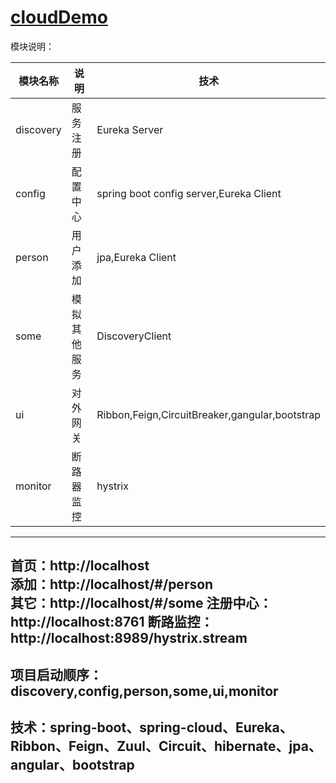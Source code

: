 # [cloudDemo](https://github.com/shuchun/bootExample/tree/master/cloudDemo)  

模块说明：

  模块名称   |     说明      |  技术
  ---------- |  ------------ |  ----------
  discovery  |    服务注册   |  Eureka Server
  config     |    配置中心   |  spring boot config server,Eureka Client
  person     |    用户添加   |  jpa,Eureka Client
  some       |    模拟其他服务 | DiscoveryClient
  ui         |    对外网关   |  Ribbon,Feign,CircuitBreaker,gangular,bootstrap
  monitor    |    断路器监控 |  hystrix
----
首页：http://localhost    
添加：http://localhost/#/person    
其它：http://localhost/#/some
注册中心：http://localhost:8761
断路监控：http://localhost:8989/hystrix.stream
----
项目启动顺序：discovery,config,person,some,ui,monitor
---- 
技术：spring-boot、spring-cloud、Eureka、Ribbon、Feign、Zuul、Circuit、hibernate、jpa、angular、bootstrap  
----  